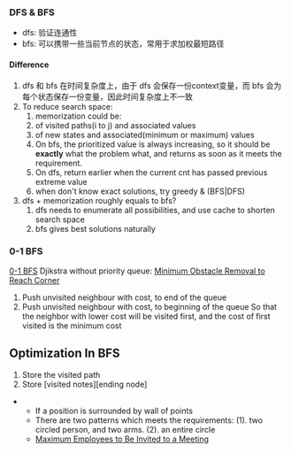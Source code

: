 
### DFS & BFS

* dfs: 验证连通性
* bfs: 可以携带一些当前节点的状态，常用于求加权最短路径

#### Difference

1. dfs 和 bfs 在时间复杂度上，由于 dfs 会保存一份context变量，而 bfs 会为每个状态保存一份变量，因此时间复杂度上不一致
2. To reduce search space:
   1.  memorization could be:
      1.  of visited paths(i to j) and associated values
      2.  of new states and associated(minimum or maximum) values
   2. On bfs, the prioritized value is always increasing, so it should be **exactly** what the problem what, and returns as soon as it meets the requirement.
   3. On dfs, return earlier when the current cnt has passed previous extreme value
   4. when don't know exact solutions, try greedy & (BFS|DFS)
3. dfs + memorization roughly equals to bfs?
   1. dfs needs to enumerate all possibilities, and use cache to shorten search space
   2. bfs gives best solutions naturally


### 0-1 BFS
[0-1 BFS](https://cp-algorithms.com/graph/01_bfs.html)
Djikstra without priority queue: [Minimum Obstacle Removal to Reach Corner](https://leetcode.com/problems/minimum-obstacle-removal-to-reach-corner/solutions/2086235/0-1-bfs-c/?orderBy=most_votes)
1. Push unvisited neighbour with cost, to end of the queue
2. Push unvisited neighbour with cost, to beginning of the queue
So that the neighbor with lower cost will be visited first, and the cost of first visited is the minimum cost

## Optimization In BFS 
1. Store the visited path
2. Store \[visited notes\]\[ending node\]



* 
	* If a position is surrounded by wall of points
	* There are two patterns which meets the requirements: (1). two circled person, and two arms. (2). an entire circle
	* [Maximum Employees to Be Invited to a Meeting](https://leetcode.com/problems/maximum-employees-to-be-invited-to-a-meeting/solutions/1660944/c-dfs-with-illustration/?orderBy=most_votes)
